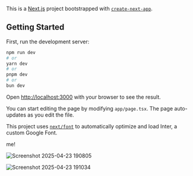 This is a [Next.js](https://nextjs.org/) project bootstrapped with [`create-next-app`](https://github.com/vercel/next.js/tree/canary/packages/create-next-app).

## Getting Started

First, run the development server:

```bash
npm run dev
# or
yarn dev
# or
pnpm dev
# or
bun dev
```

Open [http://localhost:3000](http://localhost:3000) with your browser to see the result.

You can start editing the page by modifying `app/page.tsx`. The page auto-updates as you edit the file.

This project uses [`next/font`](https://nextjs.org/docs/basic-features/font-optimization) to automatically optimize and load Inter, a custom Google Font.

me!


![Screenshot 2025-04-23 190805](https://github.com/user-attachments/assets/628ca6d2-d96d-412a-8170-38caee818b1a)


![Screenshot 2025-04-23 191034](https://github.com/user-attachments/assets/0741829b-0f9f-4b48-a37e-97b4a9bd477b)
